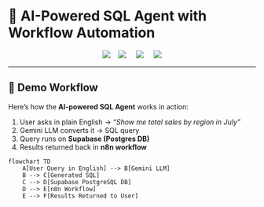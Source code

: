 # 🚀 AI-Powered SQL Agent with Workflow Automation  

<p align="center"> 
  <img src="https://img.shields.io/badge/-PostgreSQL-4169E1?style=for-the-badge&logo=postgresql&logoColor=white" /> 
  &nbsp;&nbsp;
  <img src="https://img.shields.io/badge/-n8n-EA4B71?style=for-the-badge&logo=n8n&logoColor=white" /> 
  &nbsp;&nbsp;&nbsp;
  <img src="https://img.shields.io/badge/-Supabase-3ECF8E?style=for-the-badge&logo=supabase&logoColor=white" /> 
  &nbsp;&nbsp;&nbsp;
  <img src="https://img.shields.io/badge/-Gemini-4285F4?style=for-the-badge&logo=google&logoColor=white" />
</p>

---

## 🎥 Demo Workflow  

Here’s how the **AI-powered SQL Agent** works in action:  

1. User asks in plain English → *“Show me total sales by region in July”*  
2. Gemini LLM converts it → SQL query  
3. Query runs on **Supabase (Postgres DB)**  
4. Results returned back in **n8n workflow**  

```mermaid
flowchart TD
    A[User Query in English] --> B[Gemini LLM]
    B --> C[Generated SQL]
    C --> D[Supabase PostgreSQL DB]
    D --> E[n8n Workflow]
    E --> F[Results Returned to User]
